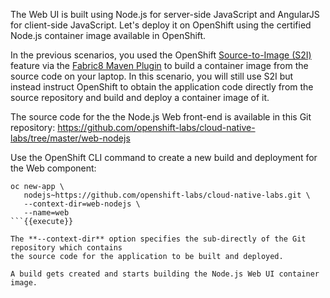 The Web UI is built using Node.js for server-side JavaScript and AngularJS for client-side 
JavaScript. Let's deploy it on OpenShift using the certified Node.js container image available 
in OpenShift. 

In the previous scenarios, you used the OpenShift 
[Source-to-Image (S2I)](https://docs.openshift.com/container-platform/3.7/architecture/core_concepts/builds_and_image_streams.html#source-build) 
feature via the [Fabric8 Maven Plugin](https://maven.fabric8.io) to build a container image from the 
source code on your laptop. In this scenario, you will still use S2I but instead instruct OpenShift 
to obtain the application code directly from the source repository and build and deploy a 
container image of it.

The source code for the the Node.js Web front-end is available in this Git repository: 
<https://github.com/openshift-labs/cloud-native-labs/tree/master/web-nodejs>

Use the OpenShift CLI command to create a new build and deployment for the Web component:

```
oc new-app \
   nodejs~https://github.com/openshift-labs/cloud-native-labs.git \
   --context-dir=web-nodejs \
   --name=web
```{{execute}}

The **--context-dir** option specifies the sub-directly of the Git repository which contains 
the source code for the application to be built and deployed. 

A build gets created and starts building the Node.js Web UI container image. 
